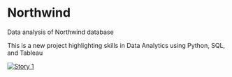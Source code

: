 # Northwind
Data analysis of Northwind database

This is a new project highlighting skills in Data Analytics using Python, SQL, and Tableau


[![Story 1](https://github.com/user-attachments/assets/82deac20-6976-476b-bba9-7f4dd615cd86)](https://public.tableau.com/app/profile/tlowry/viz/L33_L34/Story1)
